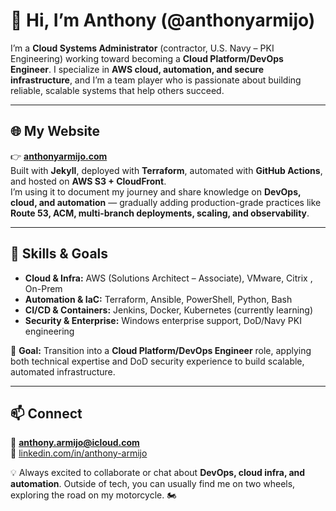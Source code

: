 # 👋 Hi, I’m Anthony (@anthonyarmijo)

I’m a **Cloud Systems Administrator** (contractor, U.S. Navy – PKI Engineering) working toward becoming a **Cloud Platform/DevOps Engineer**. I specialize in **AWS cloud, automation, and secure infrastructure**, and I’m a team player who is passionate about building reliable, scalable systems that help others succeed. 

---

## 🌐 My Website  
👉 **[anthonyarmijo.com](https://anthonyarmijo.com)**  
Built with **Jekyll**, deployed with **Terraform**, automated with **GitHub Actions**, and hosted on **AWS S3 + CloudFront**.  
I’m using it to document my journey and share knowledge on **DevOps, cloud, and automation** — gradually adding production-grade practices like **Route 53, ACM, multi-branch deployments, scaling, and observability**.  

---

## 🚀 Skills & Goals  
- **Cloud & Infra:** AWS (Solutions Architect – Associate), VMware, Citrix , On-Prem
- **Automation & IaC:** Terraform, Ansible, PowerShell, Python, Bash  
- **CI/CD & Containers:** Jenkins, Docker, Kubernetes (currently learning)  
- **Security & Enterprise:** Windows enterprise support, DoD/Navy PKI engineering  

🎯 **Goal:** Transition into a **Cloud Platform/DevOps Engineer** role, applying both technical expertise and DoD security experience to build scalable, automated infrastructure.  

---

## 📫 Connect  
📧 **anthony.armijo@icloud.com**  
🔗 [linkedin.com/in/anthony-armijo](https://linkedin.com/in/anthony-armijo)  

💡 Always excited to collaborate or chat about **DevOps, cloud infra, and automation**. Outside of tech, you can usually find me on two wheels, exploring the road on my motorcycle. 🏍️